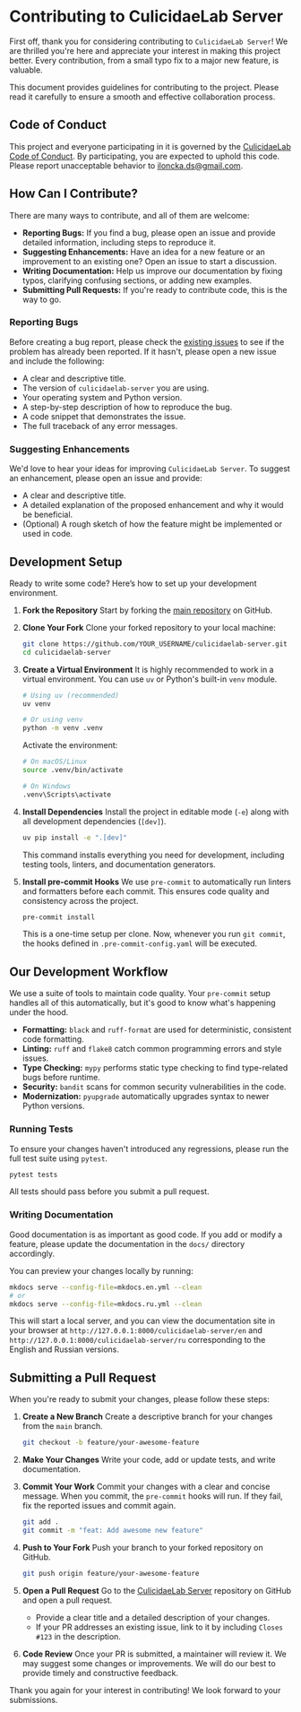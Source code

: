 # Contributing to CulicidaeLab Server

First off, thank you for considering contributing to `CulicidaeLab Server`! We are thrilled you're here and appreciate your interest in making this project better. Every contribution, from a small typo fix to a major new feature, is valuable.

This document provides guidelines for contributing to the project. Please read it carefully to ensure a smooth and effective collaboration process.

## Code of Conduct

This project and everyone participating in it is governed by the [CulicidaeLab Code of Conduct](CODE_OF_CONDUCT.md). By participating, you are expected to uphold this code. Please report unacceptable behavior to [iloncka.ds@gmail.com](mailto:iloncka.ds@gmail.com).

## How Can I Contribute?

There are many ways to contribute, and all of them are welcome:

*   **Reporting Bugs:** If you find a bug, please open an issue and provide detailed information, including steps to reproduce it.
*   **Suggesting Enhancements:** Have an idea for a new feature or an improvement to an existing one? Open an issue to start a discussion.
*   **Writing Documentation:** Help us improve our documentation by fixing typos, clarifying confusing sections, or adding new examples.
*   **Submitting Pull Requests:** If you're ready to contribute code, this is the way to go.

### Reporting Bugs

Before creating a bug report, please check the [existing issues](https://github.com/iloncka-ds/culicidaelab-server/issues) to see if the problem has already been reported. If it hasn't, please open a new issue and include the following:

*   A clear and descriptive title.
*   The version of `culicidaelab-server` you are using.
*   Your operating system and Python version.
*   A step-by-step description of how to reproduce the bug.
*   A code snippet that demonstrates the issue.
*   The full traceback of any error messages.

### Suggesting Enhancements

We'd love to hear your ideas for improving `CulicidaeLab Server`. To suggest an enhancement, please open an issue and provide:

*   A clear and descriptive title.
*   A detailed explanation of the proposed enhancement and why it would be beneficial.
*   (Optional) A rough sketch of how the feature might be implemented or used in code.

## Development Setup

Ready to write some code? Here’s how to set up your development environment.

1.  **Fork the Repository**
    Start by forking the [main repository](https://github.com/iloncka-ds/culicidaelab-server) on GitHub.

2.  **Clone Your Fork**
    Clone your forked repository to your local machine:
    ```bash
    git clone https://github.com/YOUR_USERNAME/culicidaelab-server.git
    cd culicidaelab-server
    ```

3.  **Create a Virtual Environment**
    It is highly recommended to work in a virtual environment. You can use `uv` or Python's built-in `venv` module.
    ```bash
    # Using uv (recommended)
    uv venv

    # Or using venv
    python -m venv .venv
    ```
    Activate the environment:
    ```bash
    # On macOS/Linux
    source .venv/bin/activate

    # On Windows
    .venv\Scripts\activate
    ```

4.  **Install Dependencies**
    Install the project in editable mode (`-e`) along with all development dependencies (`[dev]`).
    ```bash
    uv pip install -e ".[dev]"
    ```
    This command installs everything you need for development, including testing tools, linters, and documentation generators.

5.  **Install pre-commit Hooks**
    We use `pre-commit` to automatically run linters and formatters before each commit. This ensures code quality and consistency across the project.
    ```bash
    pre-commit install
    ```
    This is a one-time setup per clone. Now, whenever you run `git commit`, the hooks defined in `.pre-commit-config.yaml` will be executed.

## Our Development Workflow

We use a suite of tools to maintain code quality. Your `pre-commit` setup handles all of this automatically, but it's good to know what's happening under the hood.

*   **Formatting:** `black` and `ruff-format` are used for deterministic, consistent code formatting.
*   **Linting:** `ruff` and `flake8` catch common programming errors and style issues.
*   **Type Checking:** `mypy` performs static type checking to find type-related bugs before runtime.
*   **Security:** `bandit` scans for common security vulnerabilities in the code.
*   **Modernization:** `pyupgrade` automatically upgrades syntax to newer Python versions.

### Running Tests

To ensure your changes haven't introduced any regressions, please run the full test suite using `pytest`.
```bash
pytest tests
```
All tests should pass before you submit a pull request.

### Writing Documentation

Good documentation is as important as good code. If you add or modify a feature, please update the documentation in the `docs/` directory accordingly.

You can preview your changes locally by running:
```bash
mkdocs serve --config-file=mkdocs.en.yml --clean
# or
mkdocs serve --config-file=mkdocs.ru.yml --clean
```
This will start a local server, and you can view the documentation site in your browser at `http://127.0.0.1:8000/culicidaelab-server/en` and `http://127.0.0.1:8000/culicidaelab-server/ru` corresponding to the English and Russian versions.

## Submitting a Pull Request

When you're ready to submit your changes, please follow these steps:

1.  **Create a New Branch**
    Create a descriptive branch for your changes from the `main` branch.
    ```bash
    git checkout -b feature/your-awesome-feature
    ```

2.  **Make Your Changes**
    Write your code, add or update tests, and write documentation.

3.  **Commit Your Work**
    Commit your changes with a clear and concise message. When you commit, the `pre-commit` hooks will run. If they fail, fix the reported issues and commit again.
    ```bash
    git add .
    git commit -m "feat: Add awesome new feature"
    ```

4.  **Push to Your Fork**
    Push your branch to your forked repository on GitHub.
    ```bash
    git push origin feature/your-awesome-feature
    ```

5.  **Open a Pull Request**
    Go to the [CulicidaeLab Server](https://github.com/iloncka-ds/culicidaelab-server) repository on GitHub and open a pull request.
    *   Provide a clear title and a detailed description of your changes.
    *   If your PR addresses an existing issue, link to it by including `Closes #123` in the description.

6.  **Code Review**
    Once your PR is submitted, a maintainer will review it. We may suggest some changes or improvements. We will do our best to provide timely and constructive feedback.

Thank you again for your interest in contributing! We look forward to your submissions.
